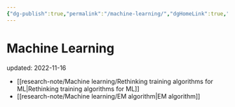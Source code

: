 ```yaml
---
{"dg-publish":true,"permalink":"/machine-learning/","dgHomeLink":true,"dgPassFrontmatter":false}
---
```



# Machine Learning
updated: 2022-11-16

- [[research-note/Machine learning/Rethinking training algorithms for ML|Rethinking training algorithms for ML]]
- [[research-note/Machine learning/EM algorithm|EM algorithm]]